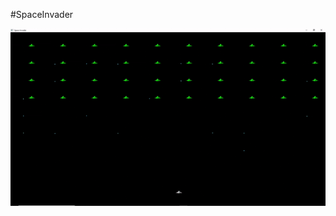 #SpaceInvader

![SI](https://github.com/dylanobata/SpaceInvader/blob/master/ezgif.com-gif-maker.gif)


